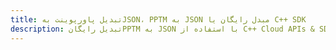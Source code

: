 ---title: تبدیل پاورپوینت بهJSON، PPTM به JSON مبدل رایگان یا C++ SDKdescription: تبدیل رایگانPPTM به JSON با استفاده از C++ Cloud APIs & SDK. همچنین اسناد Microsoft PowerPoint را در Cloud ایجاد، ویرایش و رندر کنید.---